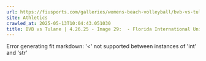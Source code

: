 ```yaml
---
url: https://fiusports.com/galleries/womens-beach-volleyball/bvb-vs-tulane-4-26-25/image-29/358/62893
site: Athletics
crawled_at: 2025-05-13T10:04:43.051030
title: BVB vs Tulane | 4.26.25 - Image 29:  - Florida International University
---
```


Error generating fit markdown: '<' not supported between instances of 'int' and 'str'